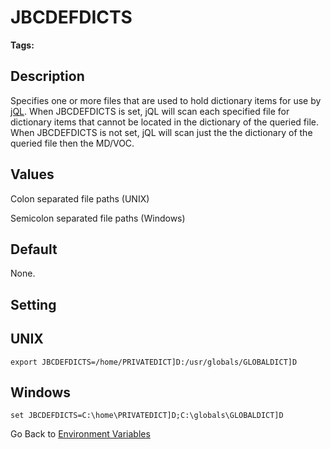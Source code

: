 # JBCDEFDICTS

<PageHeader />

**Tags:**
<badge text='environment variables' vertical='middle' />

## Description

Specifies one or more files that are used to hold dictionary items for use by [jQL](./../../jql/jql). When JBCDEFDICTS is set, jQL will scan each specified file for dictionary items that cannot be located in the dictionary of the queried file. When JBCDEFDICTS is not set, jQL will scan just the the dictionary of the queried file then the MD/VOC.

## Values

Colon separated file paths (UNIX)

Semicolon separated file paths (Windows)

## Default

None.

## Setting

## UNIX

```
export JBCDEFDICTS=/home/PRIVATEDICT]D:/usr/globals/GLOBALDICT]D
```

## Windows

```
set JBCDEFDICTS=C:\home\PRIVATEDICT]D;C:\globals\GLOBALDICT]D
```

Go Back to [Environment Variables](./../README.md)

<PageFooter />
